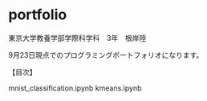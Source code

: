 # portfolio
東京大学教養学部学際科学科　3年　根岸陸

9月23日現点でのプログラミングポートフォリオになります。

【目次】

mnist_classification.ipynb
kmeans.ipynb
